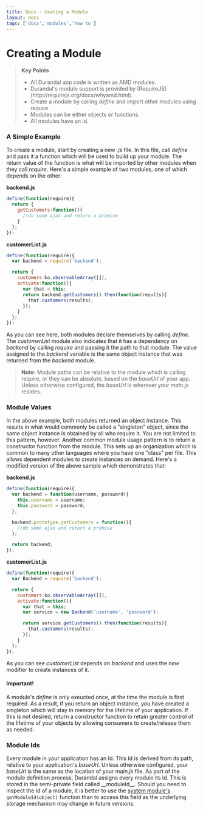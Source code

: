 ```yaml
---
title: Docs - Ceating a Module
layout: docs
tags: ['docs','modules','how to']
---
```

# Creating a Module
#### 

<blockquote>
  <strong>Key Points</strong>
  <ul>
    <li>
      All Durandal app code is written as AMD modules.
    </li>
    <li>
       Durandal's module support is provided by [RequireJS](http://requirejs.org/docs/whyamd.html).
    </li>
    <li>
      Create a module by calling <em>define</em> and import other modules using <em>require</em>.
    </li>
    <li>
      Modules can be either objects or functions.
    </li>
    <li>
      All modules have an id.
    </li>
  </ul>
</blockquote>

### A Simple Example

To create a module, start by creating a new _.js_ file. In this file, call _define_ and pass it a function which will be used to build up your module. The return value of the function is what will be imported by other modules when they call _require_.
Here's a simple example of two modules, one of which depends on the other:

**backend.js**
```javascript
define(function(require){
  return {
    getCustomers:function(){
      //do some ajax and return a promise
    }
  };
});
```

**customerList.js**
```javascript
define(function(require){
  var backend = require('backend');

  return {
    customers:ko.observableArray([]),
    activate:function(){
      var that = this;
      return backend.getCustomers().then(function(results){
        that.customers(results);
      });
    }
  };
});
```

As you can see here, both modules declare themselves by calling _define_. 
The _customerList_ module also indicates that it has a dependency on _backend_ by calling _require_ and passing it the path to that module.
The value assigned to the _backend_ variable is the same object instance that was returned from the _backend_ module.

> **Note:** Module paths can be relative to the module which is calling require, or they can be absolute, based on the _baseUrl_ of your app. Unless otherwise configured, the _baseUrl_ is wherever your _main.js_ resides.

### Module Values

In the above example, both modules returned an object instance. This results in what would commonly be called a "singleton" object, since the same object instance is obtained by all who require it.
You are not limited to this pattern, however. Another common module usage pattern is to return a constructor function from the module. This sets up an organization which is common to many other languages where you have one "class" per file.
This allows dependent modules to create instances on demand. Here's a modified version of the above sample which demonstrates that:

**backend.js**
```javascript
define(function(require){
  var backend = function(username, password){
    this.username = username;
    this.password = password;
  };

  backend.prototype.getCustomers = function(){
    //do some ajax and return a promise
  };

  return backend;
});
```

**customerList.js**
```javascript
define(function(require){
  var Backend = require('backend');

  return {
    customers:ko.observableArray([]),
    activate:function(){
      var that = this;
      var service = new Backend('username', 'password');

      return service.getCustomers().then(function(results){
        that.customers(results);
      });
    }
  };
});
```
As you can see _customerList_ depends on _backend_ and uses the _new_ modifier to create instances of it.

<div class="alert alert-block">
  <h4>Important!</h4>
  <p>
  A module's <em>define</em> is only exeucted once, at the time the module is first required. As a result, if you return an object instance, you have created a singleton which will stay in memory for the lifetime of your application. If this is not desired, return a constructor function to retain greater control of the lifetime of your objects by allowing consumers to create/release them as needed.
  </p>
</div>

### Module Ids

Every module in your application has an Id. This Id is derived from its path, relative to your application's _baseUrl_. 
Unless otherwise configured, your _baseUrl_ is the same as the location of your _main.js_ file.
As part of the module definition process, Durandal assigns every module its Id. This is stored in the semi-private field called \_\_moduleId\_\_.
Should you need to inspect the Id of a module, it is better to use the [system module's](/documentation/system) `getModuleId(object)` function than to access this field as the underlying storage mechanism may change in future versions.